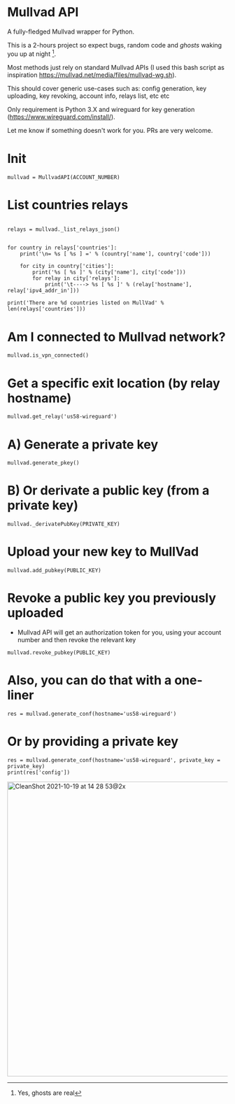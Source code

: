 # Mullvad API
A fully-fledged Mullvad wrapper for Python.

This is a 2-hours project so expect bugs, random code and *ghosts* waking you up at night [^1].

Most methods just rely on standard Mullvad APIs (I used this bash script as inspiration https://mullvad.net/media/files/mullvad-wg.sh).


This should cover generic use-cases such as: config generation, key uploading, key revoking, account info, relays list, etc etc

Only requirement is Python 3.X and wireguard for key generation (https://www.wireguard.com/install/).


Let me know if something doesn't work for you. 
PRs are very welcome.

# Init
```mullvad = MullvadAPI(ACCOUNT_NUMBER)```

# List countries relays
```

relays = mullvad._list_relays_json()


for country in relays['countries']:
    print('\n= %s [ %s ] =' % (country['name'], country['code']))

    for city in country['cities']:
        print('%s [ %s ]' % (city['name'], city['code']))
        for relay in city['relays']:
            print('\t----> %s [ %s ]' % (relay['hostname'], relay['ipv4_addr_in']))

print('There are %d countries listed on MullVad' % len(relays['countries']))

```

# Am I connected to Mullvad network?
```mullvad.is_vpn_connected()```

# Get a specific exit location (by relay hostname)
```mullvad.get_relay('us58-wireguard')```

# A) Generate a private key
```mullvad.generate_pkey()```

# B) Or derivate a public key (from a private key)
```mullvad._derivatePubKey(PRIVATE_KEY)```

# Upload your new key to MullVad
```mullvad.add_pubkey(PUBLIC_KEY)```

# Revoke a public key you previously uploaded
- Mullvad API will get an authorization token for you, using your account number and then revoke the relevant key
```
mullvad.revoke_pubkey(PUBLIC_KEY)
```

# Also, you can do that with a one-liner
```res = mullvad.generate_conf(hostname='us58-wireguard')```

# Or by providing a private key 
```
res = mullvad.generate_conf(hostname='us58-wireguard', private_key = private_key)
print(res['config'])
```

<img width="674" alt="CleanShot 2021-10-19 at 14 28 53@2x" src="https://user-images.githubusercontent.com/11884948/137900667-1388f71a-ed2b-442d-9c08-ec6fe6d9acb5.png">

[^1]: Yes, ghosts are real
